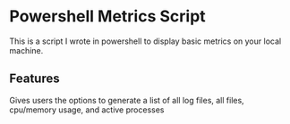 # Powershell Metrics Script

This is a script I wrote in powershell to display basic metrics on your local machine. 

## Features

Gives users the options to generate a list of all log files, all files, cpu/memory usage, and active processes
